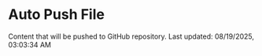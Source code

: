 # Auto Push File

Content that will be pushed to GitHub repository.
Last updated: 08/19/2025, 03:03:34 AM